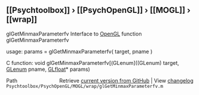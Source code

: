 ## [[Psychtoolbox]] &#8250; [[PsychOpenGL]] &#8250; [[MOGL]] &#8250; [[wrap]]

glGetMinmaxParameterfv  Interface to [OpenGL](OpenGL) function glGetMinmaxParameterfv  
  
usage:  params = glGetMinmaxParameterfv( target, pname )  
  
C function:  void glGetMinmaxParameterfv[(GLenum]((GLenum) target, [GLenum](GLenum) pname, [GLfloat](GLfloat)\* params)  




<div class="code_header" style="text-align:right;">
  <span style="float:left;">Path&nbsp;&nbsp;</span> <span class="counter">Retrieve <a href=
  "https://raw.github.com/Psychtoolbox-3/Psychtoolbox-3/beta/Psychtoolbox/PsychOpenGL/MOGL/wrap/glGetMinmaxParameterfv.m">current version from GitHub</a> | View <a href=
  "https://github.com/Psychtoolbox-3/Psychtoolbox-3/commits/beta/Psychtoolbox/PsychOpenGL/MOGL/wrap/glGetMinmaxParameterfv.m">changelog</a></span>
</div>
<div class="code">
  <code>Psychtoolbox/PsychOpenGL/MOGL/wrap/glGetMinmaxParameterfv.m</code>
</div>

